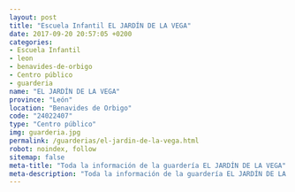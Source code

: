 ```yaml
---
layout: post
title: "Escuela Infantil EL JARDÍN DE LA VEGA"
date: 2017-09-20 20:57:05 +0200
categories:
- Escuela Infantil
- leon
- benavides-de-orbigo
- Centro público
- guarderia
name: "EL JARDÍN DE LA VEGA"
province: "León"
location: "Benavides de Orbigo"
code: "24022407"
type: "Centro público"
img: guarderia.jpg
permalink: /guarderias/el-jardin-de-la-vega.html
robot: noindex, follow
sitemap: false
meta-title: "Toda la información de la guardería EL JARDÍN DE LA VEGA"
meta-description: "Toda la información de la guardería EL JARDÍN DE LA VEGA"
---
```

